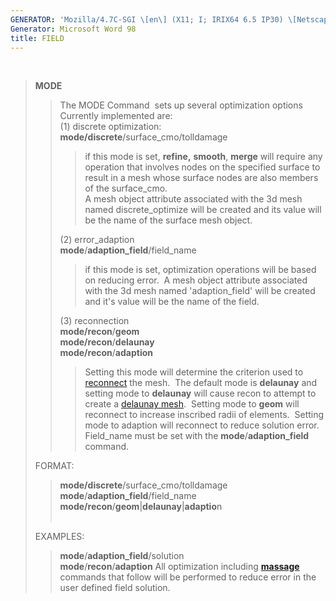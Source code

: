 ```yaml
---
GENERATOR: 'Mozilla/4.7C-SGI \[en\] (X11; I; IRIX64 6.5 IP30) \[Netscape\]'
Generator: Microsoft Word 98
title: FIELD
---
```


 

> **MODE**
>
> > The MODE Command  sets up several optimization options\
> > Currently implemented are:\
> > (1) discrete optimization:\
> > **mode/discrete**/surface\_cmo/tolldamage
> >
> > > if this mode is set, **refine,** **smooth**, **merge** will
> > > require any operation that involves nodes on the specified surface
> > > to result in a mesh whose surface nodes are also members of the
> > > surface\_cmo.\
> > > A mesh object attribute associated with the 3d mesh named
> > > discrete\_optimize will be created and its value will be the name
> > > of the surface mesh object.
> >
> > \(2) error\_adaption\
> > **mode**/**adaption\_field**/field\_name
> >
> > > if this mode is set, optimization operations will be based on
> > > reducing error.  A mesh object attribute associated with the 3d
> > > mesh named 'adaption\_field' will be created and it's value will
> > > be the name of the field.
> >
> > \(3) reconnection\
> > **mode/recon**/**geom**\
> > **mode/recon**/**delaunay**\
> > **mode/recon**/**adaption**
> >
> > > Setting this mode will determine the criterion used to
> > > [reconnect](RECON.html) the mesh.  The default mode is
> > > **delaunay** and setting mode to **delaunay** will cause recon to
> > > attempt to create a [delaunay mesh](CONNECT1.html).  Setting mode
> > > to **geom** will reconnect to increase inscribed radii of
> > > elements.  Setting mode to adaption will reconnect to reduce
> > > solution error.  Field\_name must be set with the
> > > **mode**/**adaption\_field** command.
>
> FORMAT:
>
> > **mode/discrete**/surface\_cmo/tolldamage\
> > **mode**/**adaption\_field**/field\_name\
> > **mode/recon**/**geom**|**delaunay**|**adaptio**n\
> >  
>
> EXAMPLES:
>
> > **mode**/**adaption\_field**/solution\
> > **mode**/**recon**/**adaption**
> > All optimization including **[massage](MASSAGE.html)** commands that
> > follow will be performed to reduce error in the user defined field
> > solution.
>
> >
